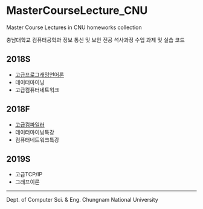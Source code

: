 # MasterCourseLecture_CNU
Master Course Lectures in CNU
homeworks collection

충남대학교 컴퓨터공학과 정보 통신 및 보안 전공
석사과정 수업 과제 및 실습 코드

## 2018S
* [고급프로그래밍언어론](https://github.com/HyungJiny/MasterCourseLecture_CNU/tree/master/AdvancedProgrammingLanguage)
* 데이터마이닝
* 고급컴퓨터네트워크

## 2018F
* [고급컴파일러](https://github.com/HyungJiny/MasterCourseLecture_CNU/tree/master/AdvancedCompiler)
* 데이터마이닝특강
* 컴퓨터네트워크특강

## 2019S
* 고급TCP/IP
* 그래프이론
- - -
Dept. of Computer Sci. & Eng.    Chungnam National University

